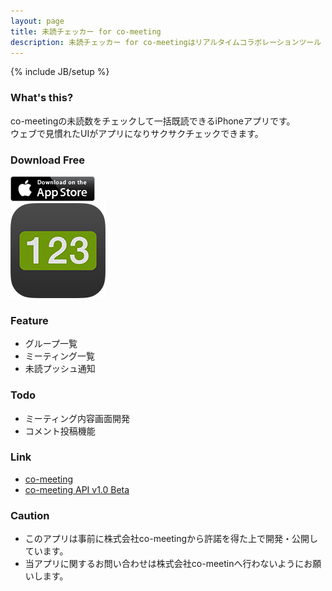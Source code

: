 ```yaml
---
layout: page
title: 未読チェッカー for co-meeting 
description: 未読チェッカー for co-meetingはリアルタイムコラボレーションツール「co-meeting」のiPhoneアプリです。
---
```

{% include JB/setup %}

### What's this?
co-meetingの未読数をチェックして一括既読できるiPhoneアプリです。  
ウェブで見慣れたUIがアプリになりサクサクチェックできます。

### Download Free

[![Logo](/assets/images/Download_on_the_App_Store_Badge_US-UK_135x40.png)](https://itunes.apple.com/us/app/123-for-co-meeting/id871137673?l=ja&ls=1&mt=8)  
![Logo](/assets/images/comeeting123-logo.png)

### Feature

* グループ一覧
* ミーティング一覧
* 未読プッシュ通知

### Todo

* ミーティング内容画面開発
* コメント投稿機能

### Link
* [co-meeting](http://www.co-meeting.com/ja/)
* [co-meeting API v1.0 Beta](http://co-meeting.github.io/)

### Caution
* このアプリは事前に株式会社co-meetingから許諾を得た上で開発・公開しています。
* 当アプリに関するお問い合わせは株式会社co-meetinへ行わないようにお願いします。
